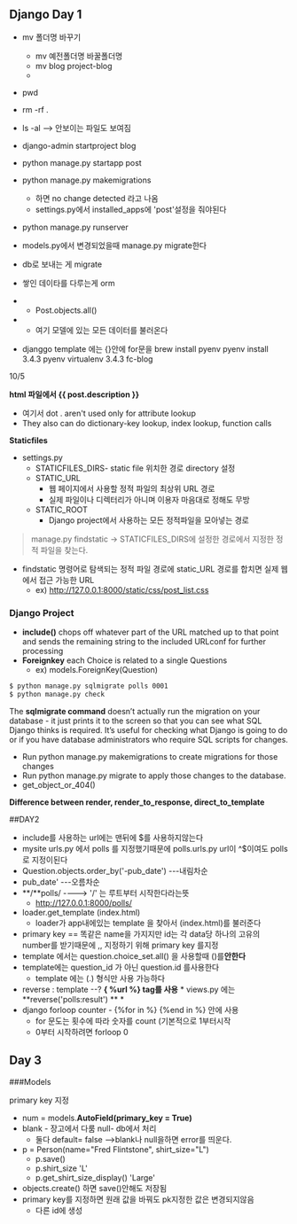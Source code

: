## Django Day 1

* mv 폴더명 바꾸기
	* mv 예전폴더명 바꿀폴더명
	* mv blog project-blog
	* 
* pwd
* rm -rf .
* ls -al --> 안보이는 파일도 보여짐

* django-admin startproject blog

* python manage.py startapp post
* python manage.py makemigrations
  * 하면 no change detected 라고 나옴
  * settings.py에서 installed_apps에 'post'설정을 줘야된다

* python manage.py runserver

* models.py에서 변경되었을때 manage.py migrate한다
*  db로 보내는 게 migrate
*  쌓인 데이타를 다루는게 orm
* 	* Post.objects.all()
*  	- 여기 모델에 있는 모든 데이터를 불러온다
*   djanggo template 에는 {}안에 for문을 
brew install pyenv
pyenv install 3.4.3
pyenv virtualenv 3.4.3 fc-blog

10/5

**html 파일에서 {{ post.description }}**

* 여기서 dot . aren't used only for attribute lookup
* They also can do dictionary-key lookup, index lookup, function calls

**Staticfiles**

* settings.py
	* STATICFILES_DIRS-  static file 위치한 경로 directory 설정
	* STATIC_URL 
		* 웹 페이지에서 사용할 정적 파일의 최상위 URL 경로
		* 실제 파일이나 디렉터리가 아니며 이용자 마음대로 정해도 무방
	* STATIC_ROOT 
		* Django project에서 사용하는 모든 정적파일을 모아넣는 경로 

> manage.py findstatic -> STATICFILES_DIRS에 설정한 경로에서 지정한 정적 파일을 찾는다.

* findstatic 명령어로 탐색되는 정적 파일 경로에 static_URL 경로를 합치면 실제 웹에서 접근 가능한 URL
	*	ex) http://127.0.0.1:8000/static/css/post_list.css

### Django Project  

* **include()** chops off whatever part of the URL matched up to that point and sends the remaining string to the included URLconf for further processing
* **Foreignkey** each Choice is related to a single Questions
	* ex) models.ForeignKey(Question) 

```sh
$ python manage.py sqlmigrate polls 0001
$ python manage.py check
```
The **sqlmigrate command** doesn’t actually run the migration on your database - it just prints it to the screen so that you can see what SQL Django thinks is required. It’s useful for checking what Django is going to do or if you have database administrators who require SQL scripts for changes.

* Run python manage.py makemigrations to create migrations for those changes
* Run python manage.py migrate to apply those changes to the database.
* get_object_or_404()



**Difference between render, render_to_response, direct_to_template**

	
	
##DAY2

* include를 사용하는 url에는 맨뒤에 $를 사용하지않는다
* mysite urls.py 에서 polls 를 지정했기때문에 polls.urls.py url이 ^$이여도 polls로 지정이된다
* Question.objects.order_by('-pub_date') ---내림차순
* pub_date' ---오름차순
* **/**polls/ ----> '/' 는 루트부터 시작한다라는뜻
	* http://127.0.0.1:8000/polls/ 	
* loader.get_template (index.html)
	*  loader가 app내에있는 template 을 찾아서 (index.html)를 불러준다
*  primary key == 똑같은 name을 가지지만 id는 각 data당 하나의 고유의 number를 받기때문에 ,, 지정하기 위해 primary key 를지정
*  template 에서는 question.choice_set.all() 을 사용할때 ()를**안한다**
*  template에는 question_id 가 아닌 question.id 를사용한다
	* template 에는 (.) 형식만 사용 가능하다 
*  reverse : template --? **{ %url %} tag를 사용**
			* views.py 에는 **reverse('polls:result')  **
			* 	
* django forloop counter - {%for in  %} {%end in %} 안에 사용 
	* for 문도는 횟수에 따라 숫자를 count (기본적으로 1부터시작
	* 0부터 시작하려면 forloop 0	 	


## Day 3
###Models

primary key 지정

* num = models.**AutoField(primary_key = True)**
* blank - 장고에서 다룸   null- db에서 처리
	* 둘다 default= false -->blank나  null을하면 error를 띄운다.
*  p = Person(name="Fred Flintstone", shirt_size="L")
	* p.save()
	* p.shirt_size
		'L'
	* p.get_shirt_size_display()
'Large'
* objects.create() 하면 save()안해도 저장됨
* primary key를 지정하면 원래 값을 바꿔도 pk지정한 값은 변경되지않음
	* 다른  id에 생성 













